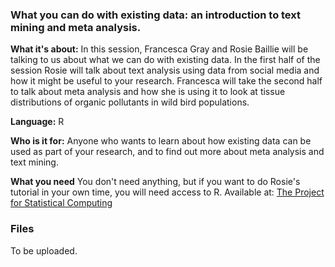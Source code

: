 ### What you can do with existing data: an introduction to text mining and meta analysis. 

**What it's about:**
In this session, Francesca Gray and Rosie Baillie will be talking to us about what we can do with existing data. In the first half of the session Rosie will talk about 
text analysis using data from social media and how it might be useful to your research. Francesca will take the second half to talk about meta analysis and how she is 
using it to look at tissue distributions of organic pollutants in wild bird populations.

**Language:**
R

**Who is it for:**
Anyone who wants to learn about how existing data can be used as part of your research, and to find out more about meta analysis and text mining.

**What you need**
You don't need anything, but if you want to do Rosie's tutorial in your own time, you will need access to R. 
Available at: [The Project for Statistical Computing](https://www.r-project.org/)

### Files 
To be uploaded.
